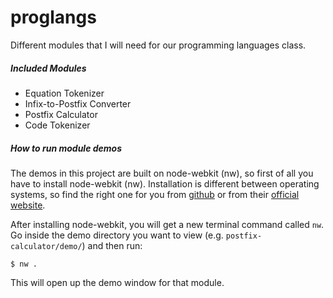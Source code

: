 proglangs
=========

Different modules that I will need for our programming languages class.

##### Included Modules

- Equation Tokenizer
- Infix-to-Postfix Converter
- Postfix Calculator
- Code Tokenizer

##### How to run module demos

The demos in this project are built on node-webkit (nw), so first of all you have to install node-webkit (nw). Installation is different between operating systems, so find the right one for you from [github](https://github.com/nwjs/nw.js) or from their [official website](http://nwjs.io/).

After installing node-webkit, you will get a new terminal command called `nw`. Go inside the demo directory you want to view (e.g. `postfix-calculator/demo/`) and then run:

```
$ nw .
```

This will open up the demo window for that module.
